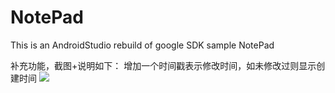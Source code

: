 # NotePad
This is an AndroidStudio rebuild of google SDK sample NotePad

补充功能，截图+说明如下：
增加一个时间戳表示修改时间，如未修改过则显示创建时间
![](https://i.loli.net/2019/05/19/5ce0f67ed44fd35748.jpg)
